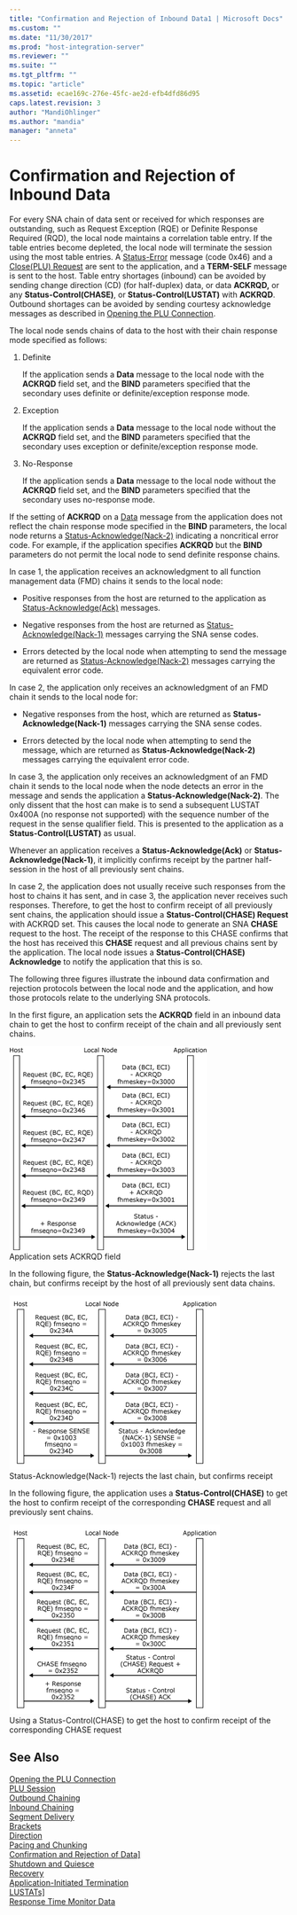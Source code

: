 ```yaml
---
title: "Confirmation and Rejection of Inbound Data1 | Microsoft Docs"
ms.custom: ""
ms.date: "11/30/2017"
ms.prod: "host-integration-server"
ms.reviewer: ""
ms.suite: ""
ms.tgt_pltfrm: ""
ms.topic: "article"
ms.assetid: ecae169c-276e-45fc-ae2d-efb4dfd86d95
caps.latest.revision: 3
author: "MandiOhlinger"
ms.author: "mandia"
manager: "anneta"
---
```

# Confirmation and Rejection of Inbound Data
For every SNA chain of data sent or received for which responses are outstanding, such as Request Exception (RQE) or Definite Response Required (RQD), the local node maintains a correlation table entry. If the table entries become depleted, the local node will terminate the session using the most table entries. A [Status-Error](../core/status-error2.md) message (code 0x46) and a [Close(PLU) Request](../core/close-plu-request1.md) are sent to the application, and a **TERM-SELF** message is sent to the host. Table entry shortages (inbound) can be avoided by sending change direction (CD) (for half-duplex) data, or data **ACKRQD,** or any **Status-Control(CHASE)**, or **Status-Control(LUSTAT)** with **ACKRQD**. Outbound shortages can be avoided by sending courtesy acknowledge messages as described in [Opening the PLU Connection](../core/opening-the-plu-connection1.md).  
  
 The local node sends chains of data to the host with their chain response mode specified as follows:  
  
1.  Definite  
  
     If the application sends a **Data** message to the local node with the **ACKRQD** field set, and the **BIND** parameters specified that the secondary uses definite or definite/exception response mode.  
  
2.  Exception  
  
     If the application sends a **Data** message to the local node without the **ACKRQD** field set, and the **BIND** parameters specified that the secondary uses exception or definite/exception response mode.  
  
3.  No-Response  
  
     If the application sends a **Data** message to the local node without the **ACKRQD** field set, and the **BIND** parameters specified that the secondary uses no-response mode.  
  
 If the setting of **ACKRQD** on a [Data](../core/data2.md) message from the application does not reflect the chain response mode specified in the **BIND** parameters, the local node returns a [Status-Acknowledge(Nack-2)](../core/status-acknowledge-nack-2-1.md) indicating a noncritical error code. For example, if the application specifies **ACKRQD** but the **BIND** parameters do not permit the local node to send definite response chains.  
  
 In case 1, the application receives an acknowledgment to all function management data (FMD) chains it sends to the local node:  
  
-   Positive responses from the host are returned to the application as [Status-Acknowledge(Ack)](../core/status-acknowledge-ack-1.md) messages.  
  
-   Negative responses from the host are returned as [Status-Acknowledge(Nack-1)](../core/status-acknowledge-nack-1-2.md) messages carrying the SNA sense codes.  
  
-   Errors detected by the local node when attempting to send the message are returned as [Status-Acknowledge(Nack-2)](../core/status-acknowledge-nack-2-1.md) messages carrying the equivalent error code.  
  
 In case 2, the application only receives an acknowledgment of an FMD chain it sends to the local node for:  
  
-   Negative responses from the host, which are returned as **Status-Acknowledge(Nack-1)** messages carrying the SNA sense codes.  
  
-   Errors detected by the local node when attempting to send the message, which are returned as **Status-Acknowledge(Nack-2)** messages carrying the equivalent error code.  
  
 In case 3, the application only receives an acknowledgment of an FMD chain it sends to the local node when the node detects an error in the message and sends the application a **Status-Acknowledge(Nack-2)**. The only dissent that the host can make is to send a subsequent LUSTAT 0x400A (no response not supported) with the sequence number of the request in the sense qualifier field. This is presented to the application as a **Status-Control(LUSTAT)** as usual.  
  
 Whenever an application receives a **Status-Acknowledge(Ack)** or **Status-Acknowledge(Nack-1)**, it implicitly confirms receipt by the partner half-session in the host of all previously sent chains.  
  
 In case 2, the application does not usually receive such responses from the host to chains it has sent, and in case 3, the application never receives such responses. Therefore, to get the host to confirm receipt of all previously sent chains, the application should issue a **Status-Control(CHASE) Request** with ACKRQD set. This causes the local node to generate an SNA **CHASE** request to the host. The receipt of the response to this CHASE confirms that the host has received this **CHASE** request and all previous chains sent by the application. The local node issues a **Status-Control(CHASE) Acknowledge** to notify the application that this is so.  
  
 The following three figures illustrate the inbound data confirmation and rejection protocols between the local node and the application, and how those protocols relate to the underlying SNA protocols.  
  
 In the first figure, an application sets the **ACKRQD** field in an inbound data chain to get the host to confirm receipt of the chain and all previously sent chains.  
  
 ![](../core/media/his-32703p.gif "his_32703p")  
Application sets ACKRQD field  
  
 In the following figure, the **Status-Acknowledge(Nack-1)** rejects the last chain, but confirms receipt by the host of all previously sent data chains.  
  
 ![](../core/media/32703pa.gif "32703pa")  
Status-Acknowledge(Nack-1) rejects the last chain, but confirms receipt  
  
 In the following figure, the application uses a **Status-Control(CHASE)** to get the host to confirm receipt of the corresponding **CHASE** request and all previously sent chains.  
  
 ![](../core/media/32703pb.gif "32703pb")  
Using a Status-Control(CHASE) to get the host to confirm receipt of the corresponding CHASE request  
  
## See Also  
 [Opening the PLU Connection](../core/opening-the-plu-connection1.md)   
 [PLU Session](../core/plu-session2.md)   
 [Outbound Chaining](../core/outbound-chaining2.md)   
 [Inbound Chaining](../core/inbound-chaining1.md)   
 [Segment Delivery](../core/segment-delivery1.md)   
 [Brackets](../core/brackets1.md)   
 [Direction](../core/direction1.md)   
 [Pacing and Chunking](../core/pacing-and-chunking1.md)   
 [Confirmation and Rejection of Data\]](../core/confirmation-and-rejection-of-data]1.md)   
 [Shutdown and Quiesce](../core/shutdown-and-quiesce1.md)   
 [Recovery](../core/recovery1.md)   
 [Application-Initiated Termination](../core/application-initiated-termination1.md)   
 [LUSTATs\]](../core/lustats]1.md)   
 [Response Time Monitor Data](../core/response-time-monitor-data1.md)